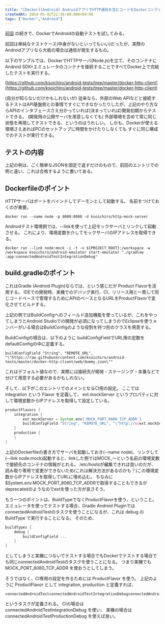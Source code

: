 ```yaml
---
title: "[Docker][Android] AndroidアプリでHTTP通信を含むコードをDockerコンテナ内で完結させて自動テスト"
createdAt: 2014-05-02T22:36:00.000+09:00
tags: ["Docker","Android"]
---
```

[前回](/ja/post/2014/05/dockerandroid-dockerandroidgradle/) の続きで、DockerでAndroidの自動テストを試してみる。

前回は単純なテストケース(中身がないといってもいい)だったが、実際のAndroidアプリなら大抵の場合は通信が発生するもの。
<!--more-->

以下のサンプルでは、DockerでHTTPサーバ(Node.js)を立て、そのコンテナにAndroid SDK+エミュレータのコンテナを接続することですべてDocker上で完結したテストを実行する。

[https://github.com/ksoichiro/android-tests/tree/master/docker-http-client](https://github.com/ksoichiro/android-tests/tree/master/docker-http-client)

(自分が知らないだけかもしれないが)
従来なら、外部のWeb APIなどと接続するテストはAPI基盤側との事情ですぐにできなかったりしたが、上記のやり方ならAPIのインタフェースさえ分かっていれば(決まっていれば)開発初期からテストできる。
(開発用の公開サーバを用意しなくても)
外部環境を含めて常に同じ状態を再現してテストできる、というのはうれしい。
しかも、Dockerが使える環境さえあればPCのセットアップに時間をかけたりしなくても すぐに同じ構成でのテストが実行できる。

## テストの内容

上記の例は、ごく簡単なJSONを固定で返すだけのもので、前回のエントリでの例と違い、これは合格するように書いてある。

## Dockerfileのポイント

HTTPサーバはポートをバインドしてデーモンとして起動する。
名前をつけておくのが重要。

```
docker run --name node -p 8080:8080 -d ksoichiro/http-mock-server
```

Androidテスト環境側では、--linkを使って上記モックサーバとリンクして起動させる。
これにより、環境変数を介してモックサーバのIPアドレスを取得できる。

```
docker run --link node:mock -i -t -v ${PROJECT_ROOT}:/workspace -w /workspace ksoichiro/android-emulator start-emulator "./gradlew :app:connectedAndroidTestIntegrationDebug"
```

## build.gradleのポイント

これはGradle (Android Plugin)ならでは、という感じだが Product Flavorを活用する。
IDEでの開発時、実機でのデバッグ実行、CI、リリース用と一貫して同じコードベースで管理するためにAPIのベースとなるURLをProductFlavorで変化させてビルドする。

上記の例ではBuildConfigへのフィールド追加機能を使っているが、これをやってしまうとAndroid Studioでの開発が必須になってしまうのでEclipseを使うメンバーがいる場合はBuildConfigのような役割を持つ別のクラスを用意する。

BuildConfigの場合は、以下のように buildConfigFieldでURL用の定数をdefaultConfigの中に定義する。

```
buildConfigField "String", "REMOTE_URL", "\"https://raw.githubusercontent.com/ksoichiro/android-tests/master/docker-http-client/web/dummy.json\""
```

これはデフォルト値なので、実際には接続先が開発・ステージング・本番などで分けて用意する必要があるかもしれない。

そして、以下がこのエントリでのメインとなるCI用の設定。
ここでは integration という Flavor を定義して、 ext.mockServer というプロパティに対して環境変数からIPアドレスを取得して設定している。

```groovy
productFlavors {
    integration {
        ext.mockServer = System.env['MOCK_PORT_8080_TCP_ADDR']
        buildConfigField "String", "REMOTE_URL", "\"http://${ext.mockServer}:8080\""
    }
    production {
    }
}
```

上記のDockerfileの書き方でサーバを起動しておき(--name node)、リンクして(--link node:mock)起動すると、linkした側ではMOCK\_〜という名前の環境変数で接続先のコンテナの情報がとれる。
/etc/hostsが編集できれば良いのだが、読み取り専用で変更ができないため(これは解決方法があるのかも？)この環境変数からIPアドレスを取得してURLに埋め込む。
ちなみに $System.env.MOCK\_PORT\_8080\_TCP\_ADDRで取得することもできるがdeprecatedのようなのでextを使った方が良さそう。

もう一つのポイントは、BuildTypeでなくProductFlavorを使う、ということ。
エミュレータを使ってテストする場合、Gradle Android PluginではconnectedAndroidTestのタスクを使うことになるが、これは debug の BuildType で実行することになる。
そのため、

```groovy
buildTypes {
    debug {
        buildConfigField ...
    }
}
```

としてしまうと実機につないでテストする場合でもDockerでテストする場合でも同じconnectedAndroidTestのタスクを使うことになる。
つまり実機でも MOCK\_PORT\_8080\_TCP\_ADDR を使おうとしてしまう。

そうではなく、CI専用の設定を作るためには ProductFlavor を使う。
上記のように ProductFlavor として integration, production と定義すれば、

```
connectedAndroidTestconnectedAndroidTestIntegrationDebugconnectedAndroidTestProductionDebug
```

というタスクが定義される。
CIの場合は connectedAndroidTestIntegrationDebug を使い、
実機の場合は connectedAndroidTestProductionDebug を使えば良い。
